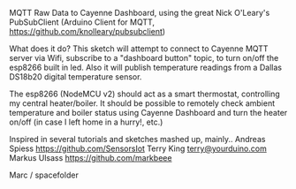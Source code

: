 MQTT Raw Data to Cayenne Dashboard,
using the great Nick O'Leary's PubSubClient
(Arduino Client for MQTT, https://github.com/knolleary/pubsubclient)

What does it do?
This sketch will attempt to connect to Cayenne MQTT server via Wifi,
subscribe to a "dashboard button" topic, to turn on/off the esp8266 built in led.
Also it will publish temperature readings from a Dallas DS18b20 digital temperature sensor.

The esp8266 (NodeMCU v2) should act as a smart thermostat, controlling my central heater/boiler.
It should be possible to remotely check ambient temperature and boiler status using
Cayenne Dashboard and turn the heater on/off (in case I left home in a hurry!, etc.)


Inspired in several tutorials and sketches mashed up, mainly..
Andreas Spiess  https://github.com/SensorsIot
Terry King      terry@yourduino.com
Markus Ulsass   https://github.com/markbeee

Marc / spacefolder
